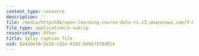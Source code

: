 ```yaml
---
content_type: resource
description: ''
file: /media/https%3A/open-learning-course-data-rc.s3.amazonaws.com/3-091sc-introduction-to-solid-state-chemistry-fall-2010/8a4a0e192e1bcd1e4182bd6673f8d014_IKJJ1SiMbjg.srt
file_type: application/x-subrip
resourcetype: Other
title: 3play caption file
uid: 8a4a0e19-2e1b-cd1e-4182-bd6673f8d014
---
```

